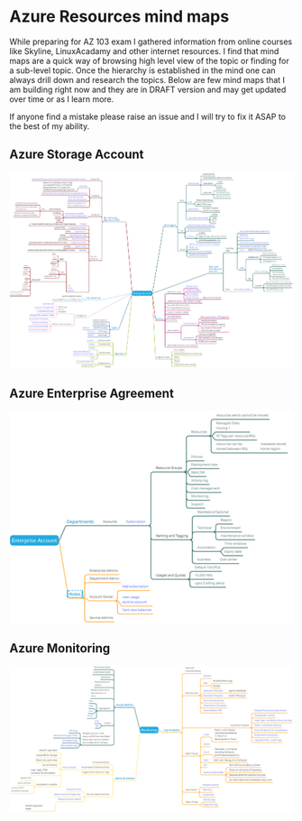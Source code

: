 # Azure Resources mind maps 

While preparing for AZ 103 exam I gathered information from online courses like Skyline, LinuxAcadamy and other internet resources. I find that mind maps are a quick way of browsing high level view of the topic or finding for a sub-level topic. Once the hierarchy is established in the mind one can always drill down and research the topics. Below are few mind maps that I am building right now and they are in DRAFT version and may get updated over time or as I learn more.

If anyone find a mistake please raise an issue and I will try to fix it ASAP to the best of my ability. 

## Azure Storage Account

![](images/AzureStorageMindMap.png)

## Azure Enterprise Agreement

![](images/enterpriseAccount.png)

## Azure Monitoring

![](images/monitoring.png)